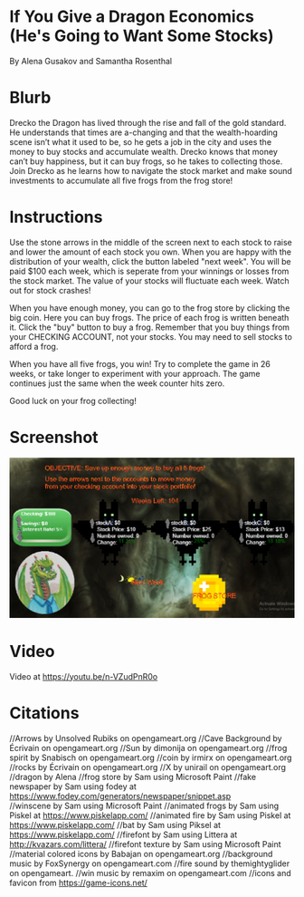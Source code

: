 # If You Give a Dragon Economics (He's Going to Want Some Stocks)

By Alena Gusakov and Samantha Rosenthal

# Blurb
Drecko the Dragon has lived through the rise and fall of the gold standard. He understands that times are a-changing and that the wealth-hoarding scene isn’t what it used to be, so he gets a job in the city and uses the money to buy stocks and accumulate wealth. Drecko knows that money can’t buy happiness, but it can buy frogs, so he takes to collecting those.  Join Drecko as he learns how to navigate the stock market and make sound investments to accumulate all five frogs from the frog store! 

# Instructions
Use the stone arrows in the middle of the screen next to each stock to raise and lower the amount of each stock you own.  When you are happy with the distribution of your wealth, click the button labeled "next week".  You will be paid $100 each week, which is seperate from your winnings or losses from the stock market.  The value of your stocks will fluctuate each week.  Watch out for stock crashes!  

When you have enough money, you can go to the frog store by clicking the big coin.  Here you can buy frogs.  The price of each frog is written beneath it.  Click the "buy" button to buy a frog.  Remember that you buy things from your CHECKING ACCOUNT, not your stocks.  You may need to sell stocks to afford a frog.  

When you have all five frogs, you win!  Try to complete the game in 26 weeks, or take longer to experiment with your approach.  The game continues just the same when the week counter hits zero.  

Good luck on your frog collecting!

# Screenshot

![alt text](src/assets/screenshots/large.png)

# Video

Video at https://youtu.be/n-VZudPnR0o














# Citations
//Arrows by Unsolved Rubiks on opengameart.org
//Cave Background by Écrivain on opengameart.org
//Sun by dimonija on opengameart.org
//frog spirit by Snabisch on opengameart.org
//coin by irmirx on opengameart.org
//rocks by Écrivain on opengameart.org
//X by unirail on opengameart.org
//dragon by Alena
//frog store by Sam using Microsoft Paint
//fake newspaper by Sam using fodey at https://www.fodey.com/generators/newspaper/snippet.asp  
//winscene by Sam using Microsoft Paint
//animated frogs by Sam using Piskel at https://www.piskelapp.com/
//animated fire by Sam using Piskel at https://www.piskelapp.com/
//bat by Sam using Piksel at https://www.piskelapp.com/
//firefont by Sam using Littera at http://kvazars.com/littera/
//firefont texture by Sam using Microsoft Paint
//material colored icons by Babajan on opengameart.org
//background music by FoxSynergy on opengameart.com
//fire sound by themightyglider on opengameart.
//win music by remaxim on opengameart.com
//icons and favicon from https://game-icons.net/


